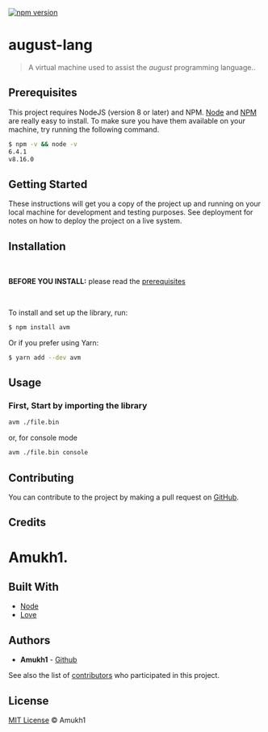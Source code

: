 [![npm version](https://badge.fury.io/js/august-lang.svg)](https://www.npmjs.com/package/august-lang)

# august-lang

> A virtual machine used to assist the *august* programming language..

## Prerequisites

This project requires NodeJS (version 8 or later) and NPM.
[Node](http://nodejs.org/) and [NPM](https://npmjs.org/) are really easy to install.
To make sure you have them available on your machine,
try running the following command.

```sh
$ npm -v && node -v
6.4.1
v8.16.0
```

## Getting Started

These instructions will get you a copy of the project up and running on your local machine for development and testing purposes. See deployment for notes on how to deploy the project on a live system.

## Installation
<br>

**BEFORE YOU INSTALL:** please read the [prerequisites](#prerequisites)

<br>

To install and set up the library, run:

```sh
$ npm install avm
```

Or if you prefer using Yarn:

```sh
$ yarn add --dev avm
```

## Usage

### First, Start by importing the library

```sh
avm ./file.bin
```
or, for console mode

 ```sh
avm ./file.bin console
```

## Contributing

You can contribute to the project by making a pull request on [GitHub](https://github.com).

## Credits

# Amukh1.

## Built With

* [Node](https://nodejs.org/)
* [Love](https://amukh1.dev)

## Authors

* **Amukh1** - [Github](https://github.com/amukh1)

See also the list of [contributors](https://github.com/amukh1/avm/contributors) who participated in this project.

## License

[MIT License](https://andreasonny.mit-license.org/2019) © Amukh1